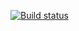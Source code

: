 [![Build status](https://ci.appveyor.com/api/projects/status/6706ip8ly64avchs?svg=true)](https://ci.appveyor.com/project/Acerbate92/aqaecho)
